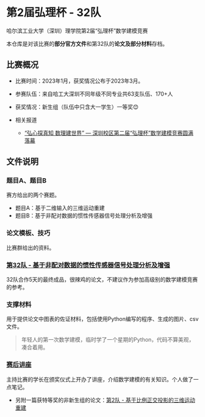 # 第2届弘理杯 - 32队
哈尔滨工业大学（深圳）理学院第2届“弘理杯”数学建模竞赛

本仓库是对该比赛的**部分官方文件**和第32队的**论文及部分材料**存档。

## 比赛概况

- 比赛时间：2023年1月，获奖情况公布于2023年3月。

- 参赛队伍：来自哈工大深圳不同年级不同专业共63支队伍、170+人

- 获奖情况：新生组（队伍中只含大一学生）一等奖:blush:

- 相关报道
  - [“弘心探真知 数理建世界” — 深圳校区第二届“弘理杯”数学建模竞赛圆满落幕](https://mp.weixin.qq.com/s/63ytxDV2k2nkTlD9jflZzw)
  
## 文件说明

### 题目A、题目B

赛方给出的两个赛题。

- 题目A：基于二维输入的三维运动重建
- 题目B：基于非配对数据的惯性传感器信号处理分析及增强

### 论文模板、技巧

比赛群给出的资料。

### [第32队 - 基于非配对数据的惯性传感器信号处理分析及增强](./第32队%20-%20基于非配对数据的惯性传感器信号处理分析及增强.pdf)
  
  32队合作5天的最终成品，很辣鸡的论文，不建议作为参加高级别的数学建模竞赛的参考。

### 支撑材料
  
  用于提供论文中图表的佐证材料，包括使用Python编写的程序、生成的图片、csv文件。

  >年轻人的第一次数学建模，临时学了一个星期的Python，代码不算美观，凑合着用。

### [赛后讲座](./赛后讲座.md)

主持比赛的学长在颁奖仪式上开办了讲座，介绍数学建模的有关知识。个人做了一点笔记。

- 另附一篇获特等奖的非新生组的论文：[第2队 - 基于比例正交投影的三维运动重建](./第2队%20-%20基于非配对数据的惯性传感器信号处理分析及增强.pdf)